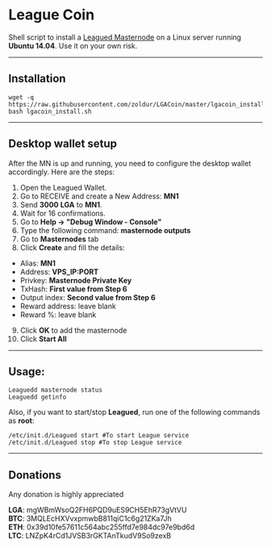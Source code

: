 # League Coin
Shell script to install a [Leagued Masternode](https://league.express/) on a Linux server running **Ubuntu 14.04**. Use it on your own risk.
***

## Installation
```
wget -q https://raw.githubusercontent.com/zoldur/LGACoin/master/lgacoin_install.sh  
bash lgacoin_install.sh
```
***

## Desktop wallet setup  

After the MN is up and running, you need to configure the desktop wallet accordingly. Here are the steps:  
1. Open the Leagued Wallet.  
2. Go to RECEIVE and create a New Address: **MN1**  
3. Send **3000** **LGA** to **MN1**.  
4. Wait for 16 confirmations.  
5. Go to **Help -> "Debug Window - Console"**  
6. Type the following command: **masternode outputs**  
7. Go to **Masternodes** tab  
8. Click **Create** and fill the details:  
* Alias: **MN1**  
* Address: **VPS_IP:PORT**  
* Privkey: **Masternode Private Key**  
* TxHash: **First value from Step 6**  
* Output index:  **Second value from Step 6**  
* Reward address: leave blank  
* Reward %: leave blank  
9. Click **OK** to add the masternode  
10. Click **Start All**  
***

## Usage:
```
Leaguedd masternode status  
Leaguedd getinfo
```
Also, if you want to start/stop **Leagued**, run one of the following commands as **root**:

```
/etc/init.d/Leagued start #To start League service  
/etc/init.d/Leagued stop #To stop League service
```  
***

## Donations

Any donation is highly appreciated  

**LGA**: mgWBmWsoQ2FH6PQD9uES9CH5EhR73gVtVU  
**BTC**: 3MQLEcHXVvxpmwbB811qiC1c6g21ZKa7Jh  
**ETH**: 0x39d10fe57611c564abc255ffd7e984dc97e9bd6d  
**LTC**: LNZpK4rCd1JVSB3rGKTAnTkudV9So9zexB
